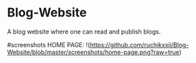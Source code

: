 # Blog-Website
A blog website where one can read and publish blogs.

#screenshots
HOME PAGE:
!(https://github.com/ruchikxxii/Blog-Website/blob/master/screenshots/home-page.png?raw=true)
